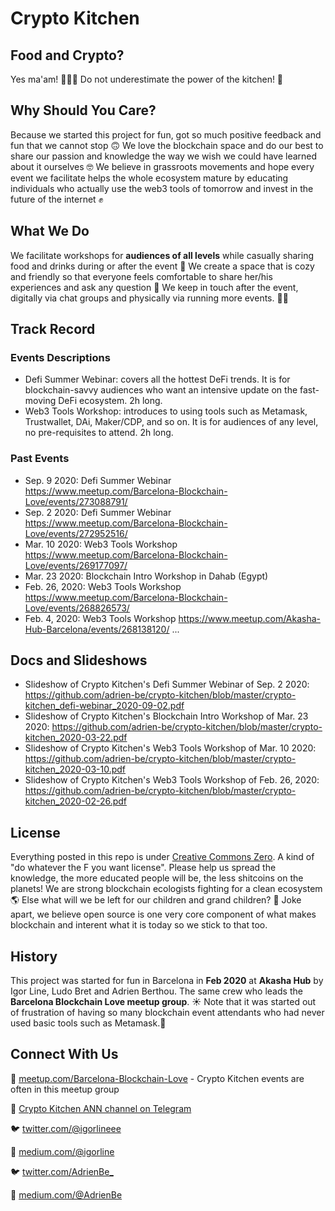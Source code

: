 # Crypto Kitchen

## Food and Crypto?
Yes ma'am! 🥑🍎🍩 Do not underestimate the power of the kitchen! 💪

## Why Should You Care?
Because we started this project for fun, got so much positive feedback and fun that we cannot stop 🙃
We love the blockchain space and do our best to share our passion and knowledge the way we wish we could have learned about it ourselves 🤓
We believe in grassroots movements and hope every event we facilitate helps the whole ecosystem mature by educating individuals who actually use the web3 tools of tomorrow and invest in the future of the internet ✊

## What We Do
We facilitate workshops for **audiences of all levels** while casually sharing food and drinks during or after the event 🍹
We create a space that is cozy and friendly so that everyone feels comfortable to share her/his experiences and ask any question 🤗 
We keep in touch after the event, digitally via chat groups and physically via running more events. 👥👥

## Track Record

### Events Descriptions
 - Defi Summer Webinar: covers all the hottest DeFi trends. It is for blockchain-savvy audiences who want an intensive update on the fast-moving DeFi ecosystem. 2h long.
 - Web3 Tools Workshop: introduces to using tools such as Metamask, Trustwallet, DAi, Maker/CDP, and so on. It is for audiences of any level, no pre-requisites to attend. 2h long.
 
### Past Events
 - Sep. 9 2020: Defi Summer Webinar https://www.meetup.com/Barcelona-Blockchain-Love/events/273088791/
 - Sep. 2 2020: Defi Summer Webinar https://www.meetup.com/Barcelona-Blockchain-Love/events/272952516/
 - Mar. 10 2020: Web3 Tools Workshop https://www.meetup.com/Barcelona-Blockchain-Love/events/269177097/
 - Mar. 23 2020: Blockchain Intro Workshop in Dahab (Egypt)
 - Feb. 26, 2020: Web3 Tools Workshop https://www.meetup.com/Barcelona-Blockchain-Love/events/268826573/
 - Feb. 4, 2020: Web3 Tools Workshop https://www.meetup.com/Akasha-Hub-Barcelona/events/268138120/
 ...

## Docs and Slideshows
 - Slideshow of Crypto Kitchen's Defi Summer Webinar of Sep. 2 2020: https://github.com/adrien-be/crypto-kitchen/blob/master/crypto-kitchen_defi-webinar_2020-09-02.pdf
 - Slideshow of Crypto Kitchen's Blockchain Intro Workshop of Mar. 23 2020: https://github.com/adrien-be/crypto-kitchen/blob/master/crypto-kitchen_2020-03-22.pdf
 - Slideshow of Crypto Kitchen's Web3 Tools Workshop of Mar. 10 2020: https://github.com/adrien-be/crypto-kitchen/blob/master/crypto-kitchen_2020-03-10.pdf
 - Slideshow of Crypto Kitchen's Web3 Tools Workshop of Feb. 26, 2020: https://github.com/adrien-be/crypto-kitchen/blob/master/crypto-kitchen_2020-02-26.pdf

## License
Everything posted in this repo is under [Creative Commons Zero](https://creativecommons.org/share-your-work/public-domain/cc0/). A kind of "do whatever the F you want license".
Please help us spread the knowledge, the more educated people will be, the less shitcoins on the planets! 
We are strong blockchain ecologists fighting for a clean ecosystem 🌎 
Else what will we be left for our children and grand children? 👶
Joke apart, we believe open source is one very core component of what makes blockchain and interent what it is today so we stick to that too.

## History
This project was started for fun in Barcelona in **Feb 2020** at **Akasha Hub** by Igor Line, Ludo Bret and Adrien Berthou. The same crew who leads the **Barcelona Blockchain Love meetup group**. ☀️ Note that it was started out of frustration of having so many blockchain event attendants who had never used basic tools such as Metamask.🤨

## Connect With Us
 👥 [meetup.com/Barcelona-Blockchain-Love](https://meetup.com/Barcelona-Blockchain-Love) - Crypto Kitchen events are often in this meetup group
 
 📢 [Crypto Kitchen ANN channel on Telegram](https://t.me/joinchat/AAAAAEnQKWhfV9hQZiRRJw)
 
 🐦 [twitter.com/@igorlineee](https://twitter.com/@igorlineee)
 
 📄 [medium.com/@igorline](https://medium.com/@igorline)
 
 🐦 [twitter.com/AdrienBe_](https://twitter.com/AdrienBe_)
 
 📄 [medium.com/@AdrienBe](https://medium.com/@AdrienBe)
